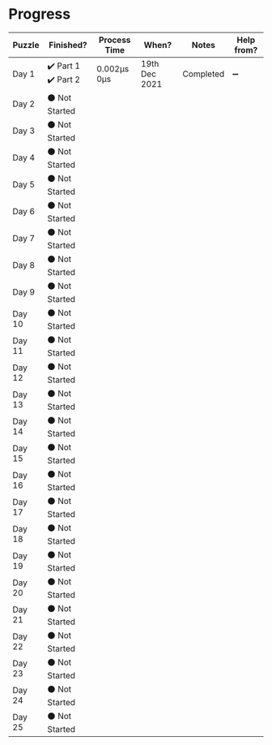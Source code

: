 # __Progress__

| Puzzle | Finished? | Process Time | When? | Notes | Help from? |
|--------|-----------|--------------|-------|-------|------------|
| Day 1  | ✔️ Part 1<br/>✔️ Part 2 | 0.002µs<br/>0µs |19th Dec 2021| Completed |➖|
| Day 2  | ⚫ Not Started |
| Day 3  | ⚫ Not Started |
| Day 4  | ⚫ Not Started |
| Day 5  | ⚫ Not Started |
| Day 6  | ⚫ Not Started |
| Day 7  | ⚫ Not Started |
| Day 8  | ⚫ Not Started |
| Day 9  | ⚫ Not Started |
| Day 10 | ⚫ Not Started |
| Day 11 | ⚫ Not Started |
| Day 12 | ⚫ Not Started |
| Day 13 | ⚫ Not Started |
| Day 14 | ⚫ Not Started |
| Day 15 | ⚫ Not Started |
| Day 16 | ⚫ Not Started |
| Day 17 | ⚫ Not Started |
| Day 18 | ⚫ Not Started |
| Day 19 | ⚫ Not Started |
| Day 20 | ⚫ Not Started |
| Day 21 | ⚫ Not Started |
| Day 22 | ⚫ Not Started |
| Day 23 | ⚫ Not Started |
| Day 24 | ⚫ Not Started |
| Day 25 | ⚫ Not Started |
